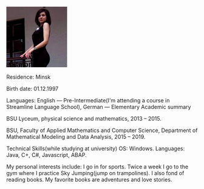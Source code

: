![1997](1997.png)

Residence: Minsk

Birth date: 01.12.1997

Languages: English — Pre-Intermediate(I'm attending a course in Streamline Language School), German — Elementary
Academic summary 

BSU Lyceum, physical science and mathematics, 2013 – 2015.

BSU, Faculty of Applied Mathematics and Computer Science, Department of Mathematical Modeling and Data Analysis, 2015 – 2019.

Technical Skills(while studying at university)
OS: Windows.
Languages: Java, C+, C#,  Javascript, ABAP.

My personal interests include:
I go in for sports. Twice a week I go to the gym where I practice Sky Jumping(jump on trampolines).
I also fond of reading books. My favorite books are adventures and love stories.


